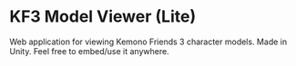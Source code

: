 # KF3 Model Viewer (Lite)

Web application for viewing Kemono Friends 3 character models. Made in Unity. Feel free to embed/use it anywhere.

